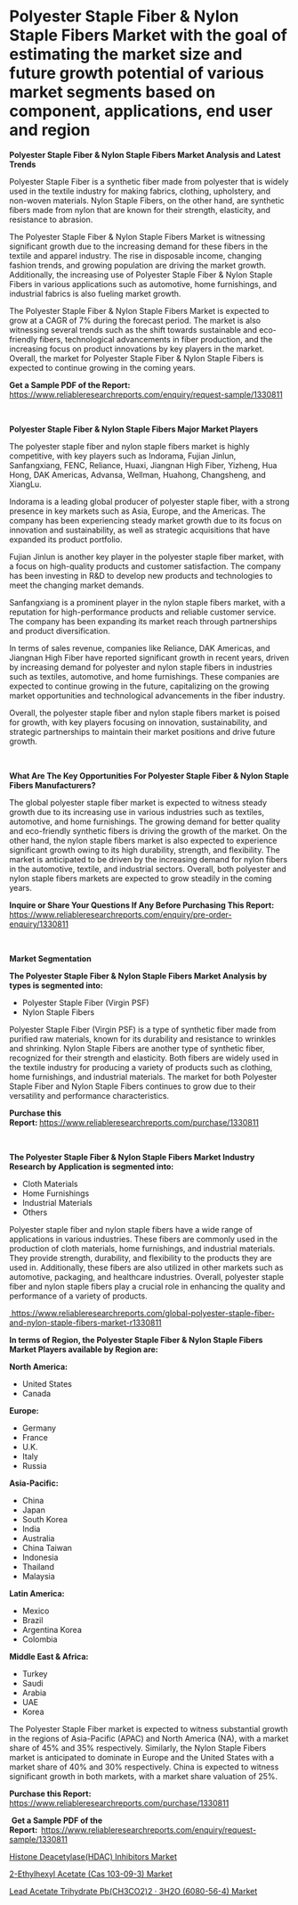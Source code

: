 <p><h1>Polyester Staple Fiber & Nylon Staple Fibers Market with the goal of estimating the market size and future growth potential of various market segments based on component, applications, end user and region</h1></p><p><strong>Polyester Staple Fiber & Nylon Staple Fibers Market Analysis and Latest Trends</strong></p>
<p><p>Polyester Staple Fiber is a synthetic fiber made from polyester that is widely used in the textile industry for making fabrics, clothing, upholstery, and non-woven materials. Nylon Staple Fibers, on the other hand, are synthetic fibers made from nylon that are known for their strength, elasticity, and resistance to abrasion.</p><p>The Polyester Staple Fiber & Nylon Staple Fibers Market is witnessing significant growth due to the increasing demand for these fibers in the textile and apparel industry. The rise in disposable income, changing fashion trends, and growing population are driving the market growth. Additionally, the increasing use of Polyester Staple Fiber & Nylon Staple Fibers in various applications such as automotive, home furnishings, and industrial fabrics is also fueling market growth.</p><p>The Polyester Staple Fiber & Nylon Staple Fibers Market is expected to grow at a CAGR of 7% during the forecast period. The market is also witnessing several trends such as the shift towards sustainable and eco-friendly fibers, technological advancements in fiber production, and the increasing focus on product innovations by key players in the market. Overall, the market for Polyester Staple Fiber & Nylon Staple Fibers is expected to continue growing in the coming years.</p></p>
<p><strong>Get a Sample PDF of the Report:&nbsp;</strong> <a href="https://www.reliableresearchreports.com/enquiry/request-sample/1330811">https://www.reliableresearchreports.com/enquiry/request-sample/1330811</a></p>
<p>&nbsp;</p>
<p><strong>Polyester Staple Fiber & Nylon Staple Fibers Major Market Players</strong></p>
<p><p>The polyester staple fiber and nylon staple fibers market is highly competitive, with key players such as Indorama, Fujian Jinlun, Sanfangxiang, FENC, Reliance, Huaxi, Jiangnan High Fiber, Yizheng, Hua Hong, DAK Americas, Advansa, Wellman, Huahong, Changsheng, and XiangLu. </p><p>Indorama is a leading global producer of polyester staple fiber, with a strong presence in key markets such as Asia, Europe, and the Americas. The company has been experiencing steady market growth due to its focus on innovation and sustainability, as well as strategic acquisitions that have expanded its product portfolio.</p><p>Fujian Jinlun is another key player in the polyester staple fiber market, with a focus on high-quality products and customer satisfaction. The company has been investing in R&D to develop new products and technologies to meet the changing market demands.</p><p>Sanfangxiang is a prominent player in the nylon staple fibers market, with a reputation for high-performance products and reliable customer service. The company has been expanding its market reach through partnerships and product diversification.</p><p>In terms of sales revenue, companies like Reliance, DAK Americas, and Jiangnan High Fiber have reported significant growth in recent years, driven by increasing demand for polyester and nylon staple fibers in industries such as textiles, automotive, and home furnishings. These companies are expected to continue growing in the future, capitalizing on the growing market opportunities and technological advancements in the fiber industry.</p><p>Overall, the polyester staple fiber and nylon staple fibers market is poised for growth, with key players focusing on innovation, sustainability, and strategic partnerships to maintain their market positions and drive future growth.</p></p>
<p>&nbsp;</p>
<p><strong>What Are The Key Opportunities For Polyester Staple Fiber & Nylon Staple Fibers Manufacturers?</strong></p>
<p><p>The global polyester staple fiber market is expected to witness steady growth due to its increasing use in various industries such as textiles, automotive, and home furnishings. The growing demand for better quality and eco-friendly synthetic fibers is driving the growth of the market. On the other hand, the nylon staple fibers market is also expected to experience significant growth owing to its high durability, strength, and flexibility. The market is anticipated to be driven by the increasing demand for nylon fibers in the automotive, textile, and industrial sectors. Overall, both polyester and nylon staple fibers markets are expected to grow steadily in the coming years.</p></p>
<p><strong>Inquire or Share Your Questions If Any Before Purchasing This Report:</strong> <a href="https://www.reliableresearchreports.com/enquiry/pre-order-enquiry/1330811">https://www.reliableresearchreports.com/enquiry/pre-order-enquiry/1330811</a></p>
<p>&nbsp;</p>
<p><strong>Market Segmentation</strong></p>
<p><strong>The Polyester Staple Fiber & Nylon Staple Fibers Market Analysis by types is segmented into:</strong></p>
<p><ul><li>Polyester Staple Fiber (Virgin PSF)</li><li>Nylon Staple Fibers</li></ul></p>
<p><p>Polyester Staple Fiber (Virgin PSF) is a type of synthetic fiber made from purified raw materials, known for its durability and resistance to wrinkles and shrinking. Nylon Staple Fibers are another type of synthetic fiber, recognized for their strength and elasticity. Both fibers are widely used in the textile industry for producing a variety of products such as clothing, home furnishings, and industrial materials. The market for both Polyester Staple Fiber and Nylon Staple Fibers continues to grow due to their versatility and performance characteristics.</p></p>
<p><strong>Purchase this Report:&nbsp;</strong><a href="https://www.reliableresearchreports.com/purchase/1330811">https://www.reliableresearchreports.com/purchase/1330811</a></p>
<p>&nbsp;</p>
<p><strong>The Polyester Staple Fiber & Nylon Staple Fibers Market Industry Research by Application is segmented into:</strong></p>
<p><ul><li>Cloth Materials</li><li>Home Furnishings</li><li>Industrial Materials</li><li>Others</li></ul></p>
<p><p>Polyester staple fiber and nylon staple fibers have a wide range of applications in various industries. These fibers are commonly used in the production of cloth materials, home furnishings, and industrial materials. They provide strength, durability, and flexibility to the products they are used in. Additionally, these fibers are also utilized in other markets such as automotive, packaging, and healthcare industries. Overall, polyester staple fiber and nylon staple fibers play a crucial role in enhancing the quality and performance of a variety of products.</p></p>
<p><a href="https://www.reliableresearchreports.com/global-polyester-staple-fiber-and-nylon-staple-fibers-market-r1330811">&nbsp;https://www.reliableresearchreports.com/global-polyester-staple-fiber-and-nylon-staple-fibers-market-r1330811</a></p>
<p><strong>In terms of Region, the Polyester Staple Fiber & Nylon Staple Fibers Market Players available by Region are:</strong></p>
<p>
    <p> <strong> North America: </strong>
        <ul>
            <li>United States</li>
            <li>Canada</li>
        </ul>
        </p> 
    <p> <strong> Europe: </strong>
        <ul>
            <li>Germany</li>
            <li>France</li>
            <li>U.K.</li>
            <li>Italy</li>
            <li>Russia</li>
        </ul>
        </p> 
    <p> <strong> Asia-Pacific: </strong>
        <ul>
            <li>China</li>
            <li>Japan</li>
            <li>South Korea</li>
            <li>India</li>
            <li>Australia</li>
            <li>China Taiwan</li>
            <li>Indonesia</li>
            <li>Thailand</li>
            <li>Malaysia</li>
        </ul>
        </p> 
    <p> <strong> Latin America: </strong>
        <ul>
            <li>Mexico</li>
            <li>Brazil</li>
            <li>Argentina Korea</li>
            <li>Colombia</li>
        </ul>
        </p> 
    <p> <strong> Middle East & Africa: </strong>
        <ul>
            <li>Turkey</li>
            <li>Saudi</li>
            <li>Arabia</li>
            <li>UAE</li>
            <li>Korea</li>
        </ul>
    </p>
    </p>
<p><p>The Polyester Staple Fiber market is expected to witness substantial growth in the regions of Asia-Pacific (APAC) and North America (NA), with a market share of 45% and 35% respectively. Similarly, the Nylon Staple Fibers market is anticipated to dominate in Europe and the United States with a market share of 40% and 30% respectively. China is expected to witness significant growth in both markets, with a market share valuation of 25%.</p></p>
<p><strong>Purchase this Report: </strong><a href="https://www.reliableresearchreports.com/purchase/1330811">https://www.reliableresearchreports.com/purchase/1330811</a></p>
<p>&nbsp;<strong>Get a Sample PDF of the Report:&nbsp;&nbsp;</strong><a href="https://www.reliableresearchreports.com/enquiry/request-sample/1330811">https://www.reliableresearchreports.com/enquiry/request-sample/1330811</a></p>
<p><strong></strong></p>
<p><p><a href="https://github.com/gdfhhhj/Market-Research-Report-List-5/blob/main/histone-deacetylasehdac-inhibitors-market.md">Histone Deacetylase(HDAC) Inhibitors Market</a></p><p><a href="https://github.com/nathandecarvalho/Market-Research-Report-List-4/blob/main/2-ethylhexyl-acetate-cas-103-09-3-market.md">2-Ethylhexyl Acetate (Cas 103-09-3) Market</a></p><p><a href="https://github.com/julyju69/Market-Research-Report-List-4/blob/main/lead-acetate-trihydrate-pbch3co22-3h2o-6080-56-4-market.md">Lead Acetate Trihydrate Pb(CH3CO2)2 · 3H2O (6080-56-4) Market</a></p></p>